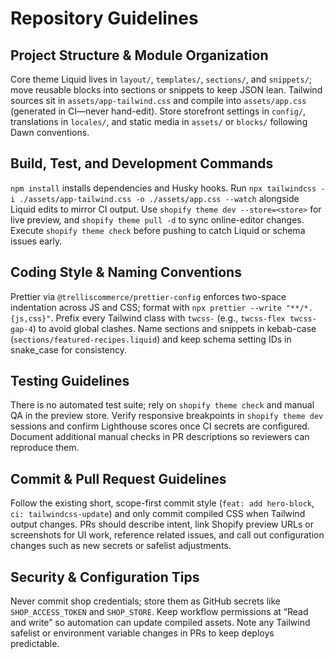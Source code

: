# Repository Guidelines

## Project Structure & Module Organization
Core theme Liquid lives in `layout/`, `templates/`, `sections/`, and `snippets/`; move reusable blocks into sections or snippets to keep JSON lean. Tailwind sources sit in `assets/app-tailwind.css` and compile into `assets/app.css` (generated in CI—never hand-edit). Store storefront settings in `config/`, translations in `locales/`, and static media in `assets/` or `blocks/` following Dawn conventions.

## Build, Test, and Development Commands
`npm install` installs dependencies and Husky hooks. Run `npx tailwindcss -i ./assets/app-tailwind.css -o ./assets/app.css --watch` alongside Liquid edits to mirror CI output. Use `shopify theme dev --store=<store>` for live preview, and `shopify theme pull -d` to sync online-editor changes. Execute `shopify theme check` before pushing to catch Liquid or schema issues early.

## Coding Style & Naming Conventions
Prettier via `@trelliscommerce/prettier-config` enforces two-space indentation across JS and CSS; format with `npx prettier --write "**/*.{js,css}"`. Prefix every Tailwind class with `twcss-` (e.g., `twcss-flex twcss-gap-4`) to avoid global clashes. Name sections and snippets in kebab-case (`sections/featured-recipes.liquid`) and keep schema setting IDs in snake_case for consistency.

## Testing Guidelines
There is no automated test suite; rely on `shopify theme check` and manual QA in the preview store. Verify responsive breakpoints in `shopify theme dev` sessions and confirm Lighthouse scores once CI secrets are configured. Document additional manual checks in PR descriptions so reviewers can reproduce them.

## Commit & Pull Request Guidelines
Follow the existing short, scope-first commit style (`feat: add hero-block`, `ci: tailwindcss-update`) and only commit compiled CSS when Tailwind output changes. PRs should describe intent, link Shopify preview URLs or screenshots for UI work, reference related issues, and call out configuration changes such as new secrets or safelist adjustments.

## Security & Configuration Tips
Never commit shop credentials; store them as GitHub secrets like `SHOP_ACCESS_TOKEN` and `SHOP_STORE`. Keep workflow permissions at “Read and write” so automation can update compiled assets. Note any Tailwind safelist or environment variable changes in PRs to keep deploys predictable.
